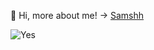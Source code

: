 👋 Hi, more about me! -> [Samshh](https://samshh.netlify.app/ "About me")

![Yes](https://github-readme-stats.vercel.app/api/top-langs/?username=rikeenrike&theme=dark&hide_border=true&include_all_commits=false&count_private=false&layout=compact)
